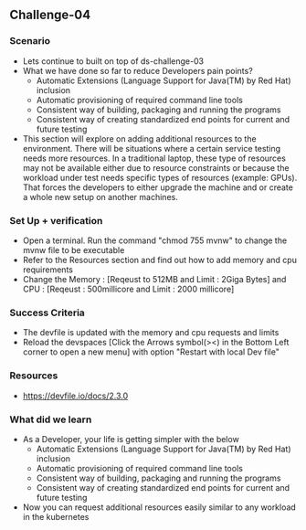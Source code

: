## Challenge-04

### Scenario
* Lets continue to built on top of ds-challenge-03
* What we have done so far to reduce Developers pain points?
    * Automatic Extensions (Language Support for Java(TM) by Red Hat) inclusion
    * Automatic provisioning of required command line tools
    * Consistent way of building, packaging and running the programs
    * Consistent way of creating standardized end points for current and future testing
* This section will explore on adding additional resources to the environment. There will be situations where a certain service testing needs more resources. In a traditional laptop, these type of resources may not be available either due to resource constraints or because the workload under test needs specific types of resources (example: GPUs). That forces the developers to either upgrade the machine and or create a whole new setup on another machines.

### Set Up + verification
* Open a terminal. Run the command "chmod 755 mvnw" to change the mvnw file to be executable
* Refer to the Resources section and find out how to add memory and cpu requirements
* Change the Memory : [Reqeust to 512MB and Limit : 2Giga Bytes] and CPU : [Reqeust : 500millicore and Limit : 2000 millicore]

### Success Criteria
* The devfile is updated with the memory and cpu requests and limits
* Reload the devspaces [Click the Arrows symbol(><) in the Bottom Left corner to open a new menu] with option "Restart with local Dev file"

### Resources 
* https://devfile.io/docs/2.3.0

### What did we learn
* As a Developer, your life is getting simpler with the below
    * Automatic Extensions (Language Support for Java(TM) by Red Hat) inclusion
    * Automatic provisioning of required command line tools
    * Consistent way of building, packaging and running the programs
    * Consistent way of creating standardized end points for current and future testing
* Now you can request additional resources easily similar to any workload in the kubernetes
